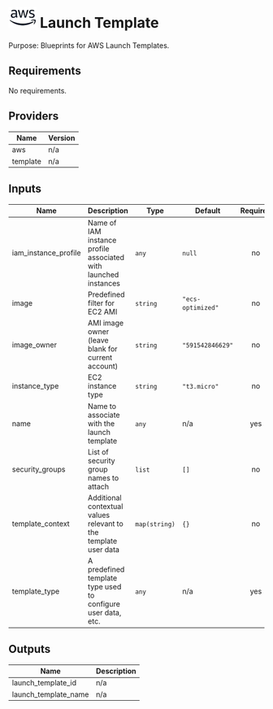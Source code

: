 # ![AWS](aws-logo.png) Launch Template

Purpose: Blueprints for AWS Launch Templates.

## Requirements

No requirements.

## Providers

| Name | Version |
|------|---------|
| aws | n/a |
| template | n/a |

## Inputs

| Name | Description | Type | Default | Required |
|------|-------------|------|---------|:--------:|
| iam\_instance\_profile | Name of IAM instance profile associated with launched instances | `any` | `null` | no |
| image | Predefined filter for EC2 AMI | `string` | `"ecs-optimized"` | no |
| image\_owner | AMI image owner (leave blank for current account) | `string` | `"591542846629"` | no |
| instance\_type | EC2 instance type | `string` | `"t3.micro"` | no |
| name | Name to associate with the launch template | `any` | n/a | yes |
| security\_groups | List of security group names to attach | `list` | `[]` | no |
| template\_context | Additional contextual values relevant to the template user data | `map(string)` | `{}` | no |
| template\_type | A predefined template type used to configure user data, etc. | `any` | n/a | yes |

## Outputs

| Name | Description |
|------|-------------|
| launch\_template\_id | n/a |
| launch\_template\_name | n/a |

